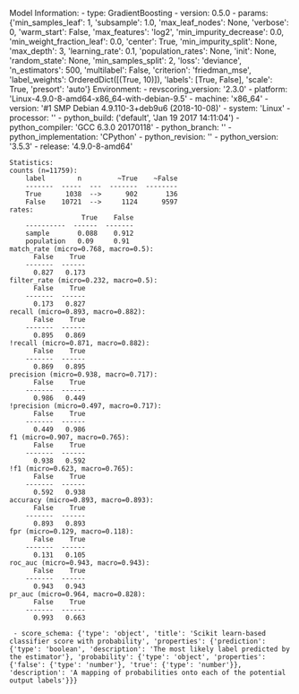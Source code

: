 Model Information:
	 - type: GradientBoosting
	 - version: 0.5.0
	 - params: {'min_samples_leaf': 1, 'subsample': 1.0, 'max_leaf_nodes': None, 'verbose': 0, 'warm_start': False, 'max_features': 'log2', 'min_impurity_decrease': 0.0, 'min_weight_fraction_leaf': 0.0, 'center': True, 'min_impurity_split': None, 'max_depth': 3, 'learning_rate': 0.1, 'population_rates': None, 'init': None, 'random_state': None, 'min_samples_split': 2, 'loss': 'deviance', 'n_estimators': 500, 'multilabel': False, 'criterion': 'friedman_mse', 'label_weights': OrderedDict([(True, 10)]), 'labels': [True, False], 'scale': True, 'presort': 'auto'}
	Environment:
	 - revscoring_version: '2.3.0'
	 - platform: 'Linux-4.9.0-8-amd64-x86_64-with-debian-9.5'
	 - machine: 'x86_64'
	 - version: '#1 SMP Debian 4.9.110-3+deb9u6 (2018-10-08)'
	 - system: 'Linux'
	 - processor: ''
	 - python_build: ('default', 'Jan 19 2017 14:11:04')
	 - python_compiler: 'GCC 6.3.0 20170118'
	 - python_branch: ''
	 - python_implementation: 'CPython'
	 - python_revision: ''
	 - python_version: '3.5.3'
	 - release: '4.9.0-8-amd64'
	
	Statistics:
	counts (n=11759):
		label        n         ~True    ~False
		-------  -----  ---  -------  --------
		True      1038  -->      902       136
		False    10721  -->     1124      9597
	rates:
		              True    False
		----------  ------  -------
		sample       0.088    0.912
		population   0.09     0.91
	match_rate (micro=0.768, macro=0.5):
		  False    True
		-------  ------
		  0.827   0.173
	filter_rate (micro=0.232, macro=0.5):
		  False    True
		-------  ------
		  0.173   0.827
	recall (micro=0.893, macro=0.882):
		  False    True
		-------  ------
		  0.895   0.869
	!recall (micro=0.871, macro=0.882):
		  False    True
		-------  ------
		  0.869   0.895
	precision (micro=0.938, macro=0.717):
		  False    True
		-------  ------
		  0.986   0.449
	!precision (micro=0.497, macro=0.717):
		  False    True
		-------  ------
		  0.449   0.986
	f1 (micro=0.907, macro=0.765):
		  False    True
		-------  ------
		  0.938   0.592
	!f1 (micro=0.623, macro=0.765):
		  False    True
		-------  ------
		  0.592   0.938
	accuracy (micro=0.893, macro=0.893):
		  False    True
		-------  ------
		  0.893   0.893
	fpr (micro=0.129, macro=0.118):
		  False    True
		-------  ------
		  0.131   0.105
	roc_auc (micro=0.943, macro=0.943):
		  False    True
		-------  ------
		  0.943   0.943
	pr_auc (micro=0.964, macro=0.828):
		  False    True
		-------  ------
		  0.993   0.663
	
	 - score_schema: {'type': 'object', 'title': 'Scikit learn-based classifier score with probability', 'properties': {'prediction': {'type': 'boolean', 'description': 'The most likely label predicted by the estimator'}, 'probability': {'type': 'object', 'properties': {'false': {'type': 'number'}, 'true': {'type': 'number'}}, 'description': 'A mapping of probabilities onto each of the potential output labels'}}}

